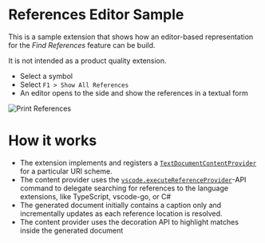 # References Editor Sample

This is a sample extension that shows how an editor-based representation for the _Find References_ feature can be build.

It is not intended as a product quality extension.


- Select a symbol
- Select `F1 > Show All References`
- An editor opens to the side and show the references in a textual form

![Print References](https://raw.githubusercontent.com/Microsoft/vscode-extension-samples/master/contentprovider-sample/preview.gif)

# How it works

- The extension implements and registers a [`TextDocumentContentProvider`](http://code.visualstudio.com/docs/extensionAPI/vscode-api#TextDocumentContentProvider) for a particular URI scheme.
- The content provider uses the [`vscode.executeReferenceProvider`](http://code.visualstudio.com/docs/extensionAPI/vscode-api-commands)-API command to delegate searching for references to the language extensions, like TypeScript, vscode-go, or C#
- The generated document initially contains a caption only and incrementally updates as each reference location is resolved.
- The content provider uses the decoration API to highlight matches inside the generated document



